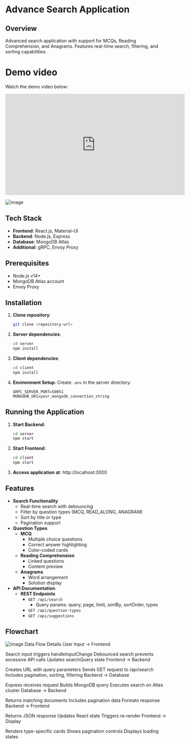 
# Advance Search Application

## **Overview**
Advanced search application with support for MCQs, Reading Comprehension, and Anagrams. Features real-time search, filtering, and sorting capabilities.


# Demo video

Watch the demo video below:

<iframe width="560" height="315" src="https://www.youtube.com/embed/pBvrSaGC5aw" frameborder="0" allow="accelerometer; autoplay; encrypted-media; gyroscope; picture-in-picture" allowfullscreen></iframe>


![image](https://github.com/user-attachments/assets/b117b4c8-377b-4f72-8deb-247d7123d628)


## **Tech Stack**
- **Frontend**: React.js, Material-UI
- **Backend**: Node.js, Express
- **Database**: MongoDB Atlas
- **Additional**: gRPC, Envoy Proxy

## **Prerequisites**
- Node.js v14+
- MongoDB Atlas account
- Envoy Proxy

## **Installation**

1. **Clone repository**:
    ```bash
    git clone <repository-url>
    ```

2. **Server dependencies**:
    ```bash
    cd server
    npm install
    ```

3. **Client dependencies**:
    ```bash
    cd client
    npm install
    ```

4. **Environment Setup**: Create `.env` in the server directory:
    ```env
    GRPC_SERVER_PORT=50051
    MONGODB_URI=your_mongodb_connection_string
    ```

## **Running the Application**

1. **Start Backend**:
    ```bash
    cd server
    npm start
    ```

2. **Start Frontend**:
    ```bash
    cd client
    npm start
    ```

3. **Access application at**: http://localhost:3000

## **Features**
- **Search Functionality**
    - Real-time search with debouncing
    - Filter by question types (MCQ, READ_ALONG, ANAGRAM)
    - Sort by title or type
    - Pagination support
- **Question Types**
    - **MCQ**
        - Multiple choice questions
        - Correct answer highlighting
        - Color-coded cards
    - **Reading Comprehension**
        - Linked questions
        - Content preview
    - **Anagrams**
        - Word arrangement
        - Solution display
- **API Documentation**
    - **REST Endpoints**
        - `GET /api/search`
            - Query params: query, page, limit, sortBy, sortOrder, types
        - `GET /api/question-types`
        - `GET /api/suggestions`

## **Flowchart**
![image](https://github.com/user-attachments/assets/98937d07-fa56-4c14-89bd-127e8fcfb959)
Data Flow Details
User Input → Frontend

Search input triggers handleInputChange
Debounced search prevents excessive API calls
Updates searchQuery state
Frontend → Backend

Creates URL with query parameters
Sends GET request to /api/search
Includes pagination, sorting, filtering
Backend → Database

Express receives request
Builds MongoDB query
Executes search on Atlas cluster
Database → Backend

Returns matching documents
Includes pagination data
Formats response
Backend → Frontend

Returns JSON response
Updates React state
Triggers re-render
Frontend → Display

Renders type-specific cards
Shows pagination controls
Displays loading states
